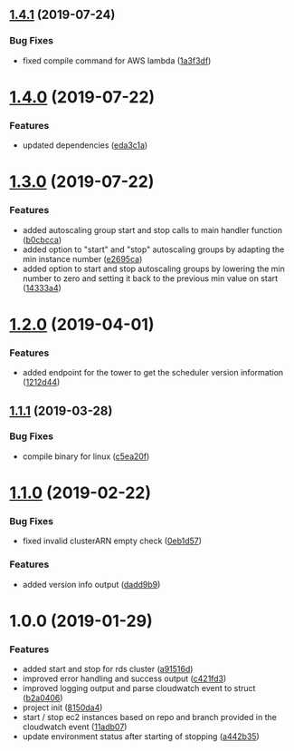 ## [1.4.1](https://github.com/auto-staging/scheduler/compare/1.4.0...1.4.1) (2019-07-24)


### Bug Fixes

* fixed compile command for AWS lambda ([1a3f3df](https://github.com/auto-staging/scheduler/commit/1a3f3df))

# [1.4.0](https://github.com/auto-staging/scheduler/compare/1.3.0...1.4.0) (2019-07-22)


### Features

* updated dependencies ([eda3c1a](https://github.com/auto-staging/scheduler/commit/eda3c1a))

# [1.3.0](https://github.com/auto-staging/scheduler/compare/1.2.0...1.3.0) (2019-07-22)


### Features

* added autoscaling group start and stop calls to main handler function ([b0cbcca](https://github.com/auto-staging/scheduler/commit/b0cbcca))
* added option to "start" and "stop" autoscaling groups by adapting the min instance number ([e2695ca](https://github.com/auto-staging/scheduler/commit/e2695ca))
* added option to start and stop autoscaling groups by lowering the min number to zero and setting it back to the previous min value on start ([14333a4](https://github.com/auto-staging/scheduler/commit/14333a4))

# [1.2.0](https://github.com/auto-staging/scheduler/compare/1.1.1...1.2.0) (2019-04-01)


### Features

* added endpoint for the tower to get the scheduler version information ([1212d44](https://github.com/auto-staging/scheduler/commit/1212d44))

## [1.1.1](https://github.com/auto-staging/scheduler/compare/1.1.0...1.1.1) (2019-03-28)


### Bug Fixes

* compile binary for linux ([c5ea20f](https://github.com/auto-staging/scheduler/commit/c5ea20f))

# [1.1.0](https://github.com/auto-staging/scheduler/compare/1.0.0...1.1.0) (2019-02-22)


### Bug Fixes

* fixed invalid clusterARN empty check ([0eb1d57](https://github.com/auto-staging/scheduler/commit/0eb1d57))


### Features

* added version info output ([dadd9b9](https://github.com/auto-staging/scheduler/commit/dadd9b9))

# 1.0.0 (2019-01-29)


### Features

* added start and stop for rds cluster ([a91516d](https://github.com/auto-staging/scheduler/commit/a91516d))
* improved error handling and success output ([c421fd3](https://github.com/auto-staging/scheduler/commit/c421fd3))
* improved logging output and parse cloudwatch event to struct ([b2a0406](https://github.com/auto-staging/scheduler/commit/b2a0406))
* project init ([8150da4](https://github.com/auto-staging/scheduler/commit/8150da4))
* start / stop ec2 instances based on repo and branch provided in the cloudwatch event ([11adb07](https://github.com/auto-staging/scheduler/commit/11adb07))
* update environment status after starting of stopping ([a442b35](https://github.com/auto-staging/scheduler/commit/a442b35))
